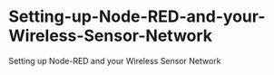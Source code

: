 # Setting-up-Node-RED-and-your-Wireless-Sensor-Network
Setting up Node-RED and your Wireless Sensor Network
